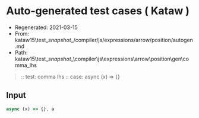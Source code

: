# Auto-generated test cases ( Kataw )
- Regenerated: 2021-03-15
- From: kataw15\test\__snapshot__/compiler/js/expressions/arrow/position/autogen.md
- Path: kataw15\test\__snapshot__\compiler\js\expressions\arrow\position\gen\comma_lhs
> :: test: comma lhs
> :: case: async (x) => {}
## Input

`````js
async (x) => {}, a
`````
